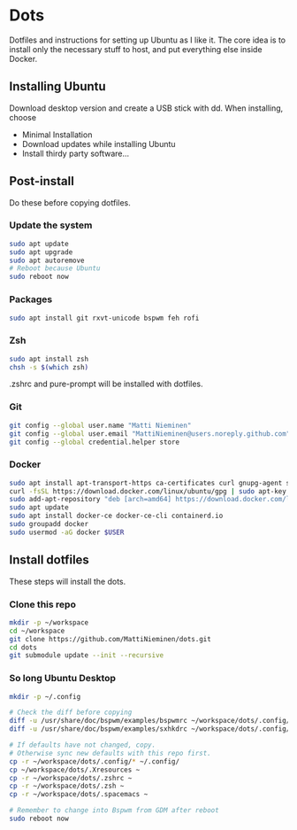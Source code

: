 # Dots

Dotfiles and instructions for setting up Ubuntu as I like it. The core idea
is to install only the necessary stuff to host, and put everything else inside
Docker.

## Installing Ubuntu

Download desktop version and create a USB stick with dd. When installing,
choose

 * Minimal Installation
 * Download updates while installing Ubuntu
 * Install thirdy party software...
 
## Post-install
 
Do these before copying dotfiles.
 
### Update the system
 
```bash
sudo apt update
sudo apt upgrade
sudo apt autoremove
# Reboot because Ubuntu
sudo reboot now
```

### Packages
```bash
sudo apt install git rxvt-unicode bspwm feh rofi
```

### Zsh

```bash
sudo apt install zsh
chsh -s $(which zsh)
```

.zshrc and pure-prompt will be installed with dotfiles.

### Git

```bash
git config --global user.name "Matti Nieminen"
git config --global user.email "MattiNieminen@users.noreply.github.com"
git config --global credential.helper store
```

### Docker

```bash
sudo apt install apt-transport-https ca-certificates curl gnupg-agent software-properties-common
curl -fsSL https://download.docker.com/linux/ubuntu/gpg | sudo apt-key add -
sudo add-apt-repository "deb [arch=amd64] https://download.docker.com/linux/ubuntu $(lsb_release -cs) stable"
sudo apt update
sudo apt install docker-ce docker-ce-cli containerd.io
sudo groupadd docker
sudo usermod -aG docker $USER
```

## Install dotfiles

These steps will install the dots.

### Clone this repo

```bash
mkdir -p ~/workspace
cd ~/workspace
git clone https://github.com/MattiNieminen/dots.git
cd dots
git submodule update --init --recursive
```

### So long Ubuntu Desktop

```bash
mkdir -p ~/.config

# Check the diff before copying
diff -u /usr/share/doc/bspwm/examples/bspwmrc ~/workspace/dots/.config/bspwm/bspwmrc
diff -u /usr/share/doc/bspwm/examples/sxhkdrc ~/workspace/dots/.config/sxhkd/sxhkdrc

# If defaults have not changed, copy.
# Otherwise sync new defaults with this repo first.
cp -r ~/workspace/dots/.config/* ~/.config/
cp ~/workspace/dots/.Xresources ~
cp -r ~/workspace/dots/.zshrc ~
cp -r ~/workspace/dots/.zsh ~
cp -r ~/workspace/dots/.spacemacs ~

# Remember to change into Bspwm from GDM after reboot
sudo reboot now
```
